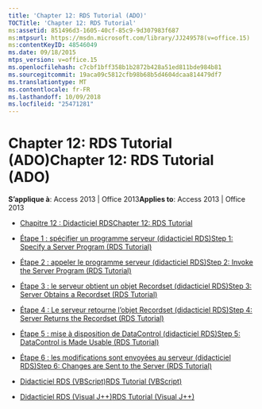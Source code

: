 ```yaml
---
title: 'Chapter 12: RDS Tutorial (ADO)'
TOCTitle: 'Chapter 12: RDS Tutorial'
ms:assetid: 851496d3-1605-40cf-85c9-9d307983f687
ms:mtpsurl: https://msdn.microsoft.com/library/JJ249578(v=office.15)
ms:contentKeyID: 48546049
ms.date: 09/18/2015
mtps_version: v=office.15
ms.openlocfilehash: c7cbf1bff358b1b2872b428a51ed811bde984b81
ms.sourcegitcommit: 19aca09c5812cfb98b68b5d4604dcaa814479df7
ms.translationtype: MT
ms.contentlocale: fr-FR
ms.lasthandoff: 10/09/2018
ms.locfileid: "25471281"
---
```

# <a name="chapter-12-rds-tutorial-ado"></a><span data-ttu-id="82573-102">Chapter 12: RDS Tutorial (ADO)</span><span class="sxs-lookup"><span data-stu-id="82573-102">Chapter 12: RDS Tutorial (ADO)</span></span>


<span data-ttu-id="82573-103">**S’applique à**: Access 2013 | Office 2013</span><span class="sxs-lookup"><span data-stu-id="82573-103">**Applies to**: Access 2013 | Office 2013</span></span>



  - [<span data-ttu-id="82573-104">Chapitre 12 : Didacticiel RDS</span><span class="sxs-lookup"><span data-stu-id="82573-104">Chapter 12: RDS Tutorial</span></span>](chapter-12-rds-tutorial.md)

  - [<span data-ttu-id="82573-105">Étape 1 : spécifier un programme serveur (didacticiel RDS)</span><span class="sxs-lookup"><span data-stu-id="82573-105">Step 1: Specify a Server Program (RDS Tutorial)</span></span>](step-1-specify-a-server-program-rds-tutorial.md)

  - [<span data-ttu-id="82573-106">Étape 2 : appeler le programme serveur (didacticiel RDS)</span><span class="sxs-lookup"><span data-stu-id="82573-106">Step 2: Invoke the Server Program (RDS Tutorial)</span></span>](step-2-invoke-the-server-program-rds-tutorial.md)

  - [<span data-ttu-id="82573-107">Étape 3 : le serveur obtient un objet Recordset (didacticiel RDS)</span><span class="sxs-lookup"><span data-stu-id="82573-107">Step 3: Server Obtains a Recordset (RDS Tutorial)</span></span>](step-3-server-obtains-a-recordset-rds-tutorial.md)

  - [<span data-ttu-id="82573-108">Étape 4 : Le serveur retourne l’objet Recordset (didacticiel RDS)</span><span class="sxs-lookup"><span data-stu-id="82573-108">Step 4: Server Returns the Recordset (RDS Tutorial)</span></span>](step-4-server-returns-the-recordset-rds-tutorial.md)

  - [<span data-ttu-id="82573-109">Étape 5 : mise à disposition de DataControl (didacticiel RDS)</span><span class="sxs-lookup"><span data-stu-id="82573-109">Step 5: DataControl is Made Usable (RDS Tutorial)</span></span>](step-5-datacontrol-is-made-usable-rds-tutorial.md)

  - [<span data-ttu-id="82573-110">Étape 6 : les modifications sont envoyées au serveur (didacticiel RDS)</span><span class="sxs-lookup"><span data-stu-id="82573-110">Step 6: Changes are Sent to the Server (RDS Tutorial)</span></span>](step-6-changes-are-sent-to-the-server-rds-tutorial.md)

  - [<span data-ttu-id="82573-111">Didacticiel RDS (VBScript)</span><span class="sxs-lookup"><span data-stu-id="82573-111">RDS Tutorial (VBScript)</span></span>](rds-tutorial-vbscript.md)

  - [<span data-ttu-id="82573-112">Didacticiel RDS (Visual J++)</span><span class="sxs-lookup"><span data-stu-id="82573-112">RDS Tutorial (Visual J++)</span></span>](rds-tutorial-visual-j.md)

